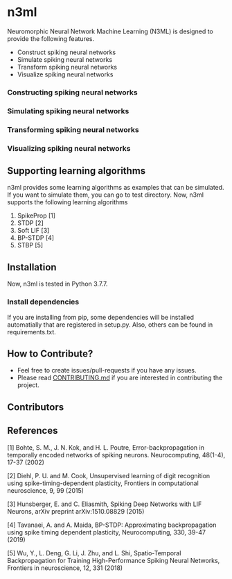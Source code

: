 # n3ml
Neuromorphic Neural Network Machine Learning (N3ML) is designed to provide the following features.
- Construct spiking neural networks
- Simulate spiking neural networks
- Transform spiking neural networks
- Visualize spiking neural networks

### Constructing spiking neural networks

### Simulating spiking neural networks

### Transforming spiking neural networks

### Visualizing spiking neural networks

## Supporting learning algorithms
n3ml provides some learning algorithms as examples that can be simulated. If you want to simulate them, you can go to test directory.
Now, n3ml supports the following learning algorithms
1. SpikeProp [1]
2. STDP [2]
3. Soft LIF [3]
4. BP-STDP [4]
5. STBP [5]

## Installation
Now, n3ml is tested in Python 3.7.7.

### Install dependencies
If you are installing from pip, some dependencies will be installed automatially that are registered in setup.py. Also, others can be found in requirements.txt.

## How to Contribute?
- Feel free to create issues/pull-requests if you have any issues.
- Please read [CONTRIBUTING.md](CONTRIBUTING.md) if you are interested in contributing the project.

## Contributors

## References
[1] Bohte, S. M., J. N. Kok, and H. L. Poutre, Error-backpropagation in temporally encoded networks of spiking neurons. Neurocomputing, 48(1-4), 17-37 (2002)

[2] Diehl, P. U. and M. Cook, Unsupervised learning of digit recognition using spike-timing-dependent plasticity, Frontiers in computational neuroscience, 9, 99 (2015)

[3] Hunsberger, E. and C. Eliasmith, Spiking Deep Networks with LIF Neurons, arXiv preprint arXiv:1510.08829 (2015)

[4] Tavanaei, A. and A. Maida, BP-STDP: Approximating backpropagation using spike timing dependent plasticity, Neurocomputing, 330, 39-47 (2019)

[5] Wu, Y., L. Deng, G. Li, J. Zhu, and L. Shi, Spatio-Temporal Backpropagation for Training High-Performance Spiking Neural Networks, Frontiers in neuroscience, 12, 331 (2018)
